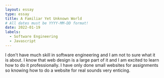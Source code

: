 ```yaml
---
layout: essay
type: essay
title: A Familiar Yet Unknown World
# All dates must be YYYY-MM-DD format!
date: 2022-01-19
labels:
  - Software Engineering
  - Javascript
---
```


I don't have much skill in software engineering and I am not to sure what it is about. I know that web design is a large part of it and I am excited to learn how to do it professionally. I have only done small websites for assignments so knowing how to do a website for real sounds very enticing. 
